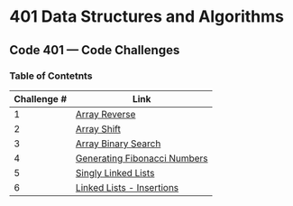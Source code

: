 # 401 Data Structures and Algorithms

## Code 401 — Code Challenges

### Table of Contetnts

Challenge # | Link
------------|-----
1 | [Array Reverse]()
2 | [Array Shift]()
3 | [Array Binary Search]()
4 | [Generating Fibonacci Numbers](https://repl.it/@BshBil/Code-Challenge-04#index.js)
5 | [Singly Linked Lists]()
6 | [Linked Lists - Insertions]()
